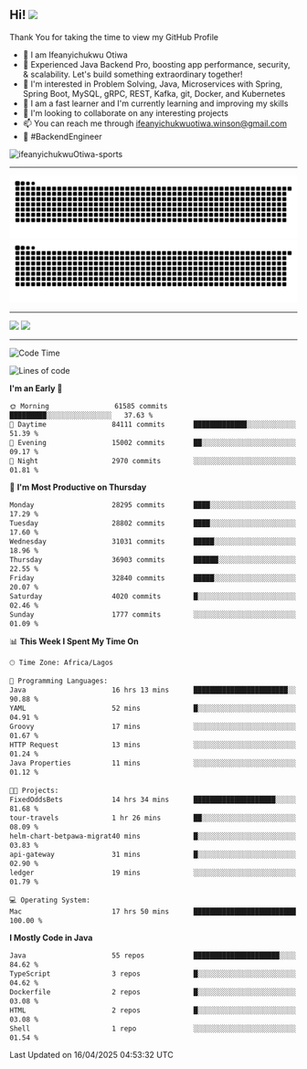 <!-- BLOG-POST-LIST:START --><!-- BLOG-POST-LIST:END -->

## Hi! <img src="https://media.giphy.com/media/hvRJCLFzcasrR4ia7z/giphy.gif" width="4%"> 

Thank You for taking the time to view my GitHub Profile

- 👋 I am Ifeanyichukwu Otiwa
- 🚀 Experienced Java Backend Pro, boosting app performance, security, & scalability. Let's build something extraordinary together!
- 👀 I'm interested in Problem Solving, Java, Microservices with Spring, Spring Boot, MySQL, gRPC, REST, Kafka, git, Docker, and Kubernetes
- 🌱 I am a fast learner and I'm currently learning and improving my skills
- 💞️ I'm looking to collaborate on any interesting projects
- 📫 You can reach me through ifeanyichukwuotiwa.winson@gmail.com
- 🚀 #BackendEngineer

<p align="left" marginTop="10px"> <img src="https://komarev.com/ghpvc/?username=ifeanyichukwuOtiwa-sports&label=Profile%20views&color=0e75b6&style=for-the-badge" alt="ifeanyichukwuOtiwa-sports" /> </p>

***

<!--🐍📈SNAKEGRAPH / 🌐WEBSITE: https://github.com/Platane/snk -->
![github contribution grid snake animation](https://raw.githubusercontent.com/ifeanyichukwuOtiwa-sports/ifeanyichukwuOtiwa-sports/output/github-contribution-grid-snake-dark.svg#gh-dark-mode-only)![github contribution grid snake animation](https://raw.githubusercontent.com/ifeanyichukwuOtiwa-sports/ifeanyichukwuOtiwa-sports/output/github-contribution-grid-snake.svg#gh-light-mode-only)

***

<p float="left">
  <img float="left" src="https://github-readme-stats.vercel.app/api?username=ifeanyichukwuOtiwa-sports&count_private=true&include_all_commits=true&theme=react&show_icons=true" />
  <img float="right" src="https://github-readme-stats.vercel.app/api/top-langs/?username=ifeanyichukwuOtiwa-sports&layout=compact&show_icons=true&theme=react" /> 
</p>

***



<!--START_SECTION:waka-->
![Code Time](http://img.shields.io/badge/Code%20Time-3%2C626%20hrs%2032%20mins-blue)

![Lines of code](https://img.shields.io/badge/From%20Hello%20World%20I%27ve%20Written-46.1%20million%20lines%20of%20code-blue)

**I'm an Early 🐤** 

```text
🌞 Morning                61585 commits       █████████░░░░░░░░░░░░░░░░   37.63 % 
🌆 Daytime                84111 commits       █████████████░░░░░░░░░░░░   51.39 % 
🌃 Evening                15002 commits       ██░░░░░░░░░░░░░░░░░░░░░░░   09.17 % 
🌙 Night                  2970 commits        ░░░░░░░░░░░░░░░░░░░░░░░░░   01.81 % 
```
📅 **I'm Most Productive on Thursday** 

```text
Monday                   28295 commits       ████░░░░░░░░░░░░░░░░░░░░░   17.29 % 
Tuesday                  28802 commits       ████░░░░░░░░░░░░░░░░░░░░░   17.60 % 
Wednesday                31031 commits       █████░░░░░░░░░░░░░░░░░░░░   18.96 % 
Thursday                 36903 commits       ██████░░░░░░░░░░░░░░░░░░░   22.55 % 
Friday                   32840 commits       █████░░░░░░░░░░░░░░░░░░░░   20.07 % 
Saturday                 4020 commits        █░░░░░░░░░░░░░░░░░░░░░░░░   02.46 % 
Sunday                   1777 commits        ░░░░░░░░░░░░░░░░░░░░░░░░░   01.09 % 
```


📊 **This Week I Spent My Time On** 

```text
🕑︎ Time Zone: Africa/Lagos

💬 Programming Languages: 
Java                     16 hrs 13 mins      ███████████████████████░░   90.88 % 
YAML                     52 mins             █░░░░░░░░░░░░░░░░░░░░░░░░   04.91 % 
Groovy                   17 mins             ░░░░░░░░░░░░░░░░░░░░░░░░░   01.67 % 
HTTP Request             13 mins             ░░░░░░░░░░░░░░░░░░░░░░░░░   01.24 % 
Java Properties          11 mins             ░░░░░░░░░░░░░░░░░░░░░░░░░   01.12 % 

🐱‍💻 Projects: 
FixedOddsBets            14 hrs 34 mins      ████████████████████░░░░░   81.68 % 
tour-travels             1 hr 26 mins        ██░░░░░░░░░░░░░░░░░░░░░░░   08.09 % 
helm-chart-betpawa-migrat40 mins             █░░░░░░░░░░░░░░░░░░░░░░░░   03.83 % 
api-gateway              31 mins             █░░░░░░░░░░░░░░░░░░░░░░░░   02.90 % 
ledger                   19 mins             ░░░░░░░░░░░░░░░░░░░░░░░░░   01.79 % 

💻 Operating System: 
Mac                      17 hrs 50 mins      █████████████████████████   100.00 % 
```

**I Mostly Code in Java** 

```text
Java                     55 repos            █████████████████████░░░░   84.62 % 
TypeScript               3 repos             █░░░░░░░░░░░░░░░░░░░░░░░░   04.62 % 
Dockerfile               2 repos             █░░░░░░░░░░░░░░░░░░░░░░░░   03.08 % 
HTML                     2 repos             █░░░░░░░░░░░░░░░░░░░░░░░░   03.08 % 
Shell                    1 repo              ░░░░░░░░░░░░░░░░░░░░░░░░░   01.54 % 
```




 Last Updated on 16/04/2025 04:53:32 UTC
<!--END_SECTION:waka-->

<!--
<p align="center">
![trophy](https://github-profile-trophy.vercel.app/?username=ifeanyichukwuOtiwa-sports&theme=onedark) (https://github.com/ryo-ma/github-profile-trophy)
</p>
-->

<!---
ifeanyi-otiwa/ifeanyi-otiwa is a ✨ special ✨ repository because its `README.md` (this file) appears on your GitHub profile.
You can click the Preview link to take a look at your changes.
--->

